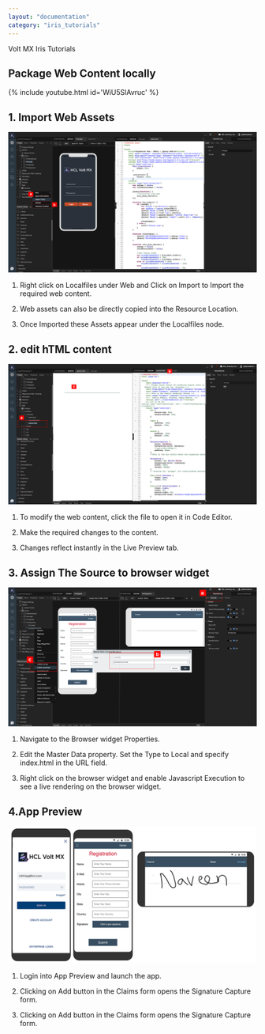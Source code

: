 ```yaml
---
layout: "documentation"
category: "iris_tutorials"
---
```

                             

Volt MX  Iris Tutorials

Package Web Content locally
---------------------------

{% include youtube.html id='WiU5SlAvruc' %}

1\. Import Web Assets
---------------------

![](../Resources/Images/App1_880x506.png)

1.  Right click on Localfiles under Web and Click on Import to Import the required web content.
    
2.  Web assets can also be directly copied into the Resource Location.
    
3.  Once Imported these Assets appear under the Localfiles node.
    

2\. edit hTML content
---------------------

![](../Resources/Images/APP2_882x506.png)

1.  To modify the web content, click the file to open it in Code Editor.
    
2.  Make the required changes to the content.                                                   
    
3.  Changes reflect instantly in the Live Preview tab.
    

3\. Assign The Source to browser widget
---------------------------------------

![](../Resources/Images/APP3_883x508.png)

1.  Navigate to the Browser widget Properties.
    
2.  Edit the Master Data property. Set the Type to Local and specify index.html in the URL field.  
      
    
3.  Right click on the browser widget and enable Javascript Execution to see a live rendering on the browser widget.
    

4.App Preview
-------------

![](../Resources/Images/APP4_877x433.png)

1.  Login into App Preview and launch the app.
    
2.  Clicking on Add button in the Claims form opens the Signature Capture form.
    
3.  Clicking on Add button in the Claims form opens the Signature Capture form.
    

